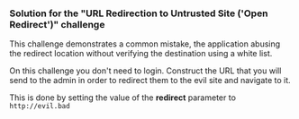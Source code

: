 ### Solution for the "URL Redirection to Untrusted Site ('Open Redirect')" challenge

This challenge demonstrates a common mistake, the application abusing the redirect location without verifying the destination using a white list.

On this challenge you don't need to login. Construct the URL that you will send to the admin in order to redirect them to the evil site and navigate to it. 

This is done by setting the value of the **redirect** parameter to `http://evil.bad` 
